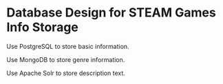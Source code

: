 # Database Design for STEAM Games Info Storage

Use PostgreSQL to store basic information.

Use MongoDB to store genre information.

Use Apache Solr to store description text.
